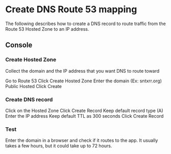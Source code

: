 # Create DNS Route 53 mapping
The following describes how to create a DNS record to route traffic from the Route 53 Hosted Zone to an IP address.

## Console

### Create Hosted Zone
Collect the domain and the IP address that you want DNS to route toward

Go to Route 53
Click Create Hosted Zone
Enter the domain (Ex: sntxrr.org)
Public Hosted
Click Create

### Create DNS record
Click on the Hosted Zone
Click Create Record
Keep default record type (A)
Enter the IP address
Keep default TTL as 300 seconds
Click Create Record

### Test
Enter the domain in a browser and check if it routes to the app. It usually takes a few hours, but it could take up to 72 hours. 


